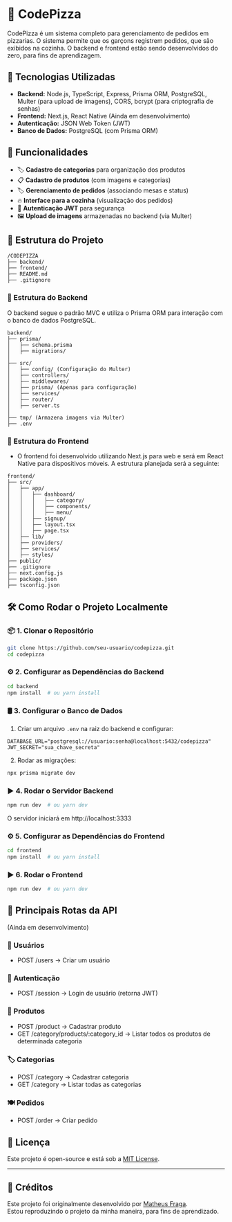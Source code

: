 # 🍕 CodePizza

CodePizza é um sistema completo para gerenciamento de pedidos em pizzarias. O sistema permite que os garçons registrem pedidos, que são exibidos na cozinha. O backend e frontend estão sendo desenvolvidos do zero, para fins de aprendizagem.

## 🚀 Tecnologias Utilizadas

- **Backend:** Node.js, TypeScript, Express, Prisma ORM, PostgreSQL, Multer (para upload de imagens), CORS, bcrypt (para criptografia de senhas)
- **Frontend:** Next.js, React Native (Ainda em desenvolvimento)
- **Autenticação:** JSON Web Token (JWT)
- **Banco de Dados:** PostgreSQL (com Prisma ORM)

## 📌 Funcionalidades

- 🏷️ **Cadastro de categorias** para organização dos produtos
- 📋 **Cadastro de produtos** (com imagens e categorias)
- 🏷️ **Gerenciamento de pedidos** (associando mesas e status)
- 🔥 **Interface para a cozinha** (visualização dos pedidos)
- 🔑 **Autenticação JWT** para segurança
- 🖼️ **Upload de imagens** armazenadas no backend (via Multer)

## 📂 Estrutura do Projeto

```
/CODEPIZZA
├── backend/
├── frontend/
├── README.md
├── .gitignore
```

### 📂 Estrutura do Backend

O backend segue o padrão MVC e utiliza o Prisma ORM para interação com o banco de dados PostgreSQL.

```
backend/
├── prisma/
│   ├── schema.prisma
│   ├── migrations/
│
├── src/
│   ├── config/ (Configuração do Multer)
│   ├── controllers/
│   ├── middlewares/
│   ├── prisma/ (Apenas para configuração)
│   ├── services/
│   ├── router/
│   ├── server.ts
│
├── tmp/ (Armazena imagens via Multer)
├── .env
```

### 📂 Estrutura do Frontend

- O frontend foi desenvolvido utilizando Next.js para web e será em React Native para dispositivos móveis. A estrutura planejada será a seguinte:

```
frontend/
├── src/
│   ├── app/
│   │   ├── dashboard/
│   │   │   ├── category/
│   │   │   ├── components/
│   │   │   ├── menu/
│   │   ├── signup/
│   │   ├── layout.tsx
│   │   ├── page.tsx
│   ├── lib/
│   ├── providers/
│   ├── services/
│   ├── styles/
├── public/
├── .gitignore
├── next.config.js
├── package.json
├── tsconfig.json
```



## 🛠 Como Rodar o Projeto Localmente

### 📦 1. Clonar o Repositório
```bash
git clone https://github.com/seu-usuario/codepizza.git
cd codepizza
```

### ⚙ 2. Configurar as Dependências do Backend
```bash
cd backend
npm install  # ou yarn install
```

### 🛢 3. Configurar o Banco de Dados
1. Criar um arquivo `.env` na raiz do backend e configurar:
```env
DATABASE_URL="postgresql://usuario:senha@localhost:5432/codepizza"
JWT_SECRET="sua_chave_secreta"
```

2. Rodar as migrações:
```bash
npx prisma migrate dev
```

### ▶ 4. Rodar o Servidor Backend
```bash
npm run dev  # ou yarn dev
```


O servidor iniciará em http://localhost:3333

### ⚙ 5. Configurar as Dependências do Frontend
```bash
cd frontend
npm install  # ou yarn install
```


### ▶ 6. Rodar o Frontend
```bash
npm run dev  # ou yarn dev
```


## 🔗 Principais Rotas da API

(Ainda em desenvolvimento)

### 🧑 Usuários
- POST /users → Criar um usuário

### 🔑 Autenticação
- POST /session → Login de usuário (retorna JWT)

### 🍕 Produtos
- POST /product → Cadastrar produto
- GET /category/products/:category_id → Listar todos os produtos de determinada categoria

### 🏷 Categorias
- POST /category → Cadastrar categoria
- GET /category → Listar todas as categorias

### 🍽️ Pedidos
- POST /order → Criar pedido

## 📜 Licença
Este projeto é open-source e está sob a [MIT License](LICENSE).

---

## 📢 Créditos  
Este projeto foi originalmente desenvolvido por [Matheus Fraga](https://github.com/devfraga).  
Estou reproduzindo o projeto da minha maneira, para fins de aprendizado.
